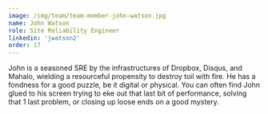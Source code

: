 ```yaml
---
image: /img/team/team-member-john-watson.jpg
name: John Watson
role: Site Reliability Engineer
linkedin: 'jwatson2'
order: 17
---
```


John is a seasoned SRE by the infrastructures of Dropbox, Disqus, and Mahalo, wielding a resourceful propensity to destroy toil with fire. He has a fondness for a good puzzle, be it digital or physical. You can often find John glued to his screen trying to eke out that last bit of performance, solving that 1 last problem, or closing up loose ends on a good mystery.
